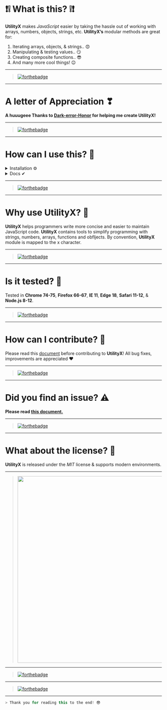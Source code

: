 # ❗❕ What is this? ❕❗

**UtilityX** makes _JavaScript_ easier by taking the hassle out of working with arrays, numbers, objects, strings, etc.
**UtilityX’s** modular methods are great for:

1. Iterating arrays, objects, & strings.. :heart_eyes:
2. Manipulating & testing values.. :smirk:
3. Creating composite functions.. :sunglasses:
4. And many more cool things! :wink:

---

> [![forthebadge](https://forthebadge.com/images/badges/powered-by-responsibility.svg)](https://debugleader.github.io)

---

# A letter of Appreciation ❣

**A huuugeee Thanks to [Dark-error-Honor](https://github.com/Dark-error-Honor) for helping me create UtilityX!**

---

> [![forthebadge](https://forthebadge.com/images/badges/uses-brains.svg)](https://debugleader.github.io)

---

# How can I use this? 🤔

<details>
<summary>Installation ⚙</summary>
<hr />

```bash
    > npm i utilityx
```

```bash
    > const x = require("utilityx");
```

<hr />
</details>
<details>
<summary>Docs ✔</summary>
<hr />
<details>
<summary>Equality Checker 🔰</summary>
<br />
  
```javascript
    // parameters: (string, string, string, ......)
    x.checker("utilityx", "utilityx", "utilityx", "utilityx")
    // => true
````
</details>
<!-- New details-->
<details>
<summary>Random Array Picker 💯</summary>
<br />
  
```javascript
    // parameters: (string, string, string, ......)
    x.checker("utilityx", "utilityx", "utilityx", "utilityx")
    // => true
````
</details>
<!-- New details-->
<details>
<summary>Longest String Length Sorter 💥</summary>
<br />
  
```javascript
    // parameters: (array)
    x.sortByLongestLength(["aaaaaaaa", "a", "aa"])
    // => ["aaaaaaaa", "aa", "a"]
````
</details>
<!-- New details-->
<details>
<summary>Shortest String Length Sorter 🎧</summary>
<br />
  
```javascript
    // parameters: (array)
    x.sortByLetter(["aaaaaaaa", "a", "aa"])
    // => ["aa", "a", "aaaaaaaa"]
````
</details>
<!-- New details-->
<details>
<summary>Letter Sorter 🎂</summary>
<br />
  
```javascript
    // parameters: (array)
    x.sortByLetter(["hello", "bye", "apple"])
    // => ["apple", "bye", "hello"]
````
</details>
<!-- New details-->
<details>
<summary>Descending Number Sorter 😇</summary>
<br />
  
```javascript
    // parameters: (array)
    x.sortNumsDescending([1,3,2,5,4])
    // => [5,4,3,2,1]
````
</details>
<!-- New details-->
<details>
<summary>Ascending Number Sorter 😉</summary>
<br />
  
```javascript
    // parameters: (array)
    x.sortNumsAscending([1,3,2,5,4])
    // => [1,2,3,4,5]
````
</details>
<!-- New details-->
<details>
<summary>Vowel Keeper 🎵</summary>
<br />
  
```javascript
    // parameters: (string)
    x.keepVowels("utilityx")
    // => "uii"
````
</details>
<!-- New details-->
<details>
<summary>Vowel Remover 🎶</summary>
<br />

```javascript
// parameters: (string)
x.removeVowels("utilityx");
// => "tltyx"
```

</details>
<!-- New details-->
<details>
<summary>Space Counter 🔧</summary>
<br />

```javascript
// parameters: (string)
x.spaceCount("utilityx is a util lib.");
// => 4
```

</details>
<!-- New details-->
<details>
<summary>Character Counter 😱</summary>
<br />
  
```javascript
    // parameters: (string, characters)
    x.charCount("utilityx", "x")
    // => 1
````
</details>
<!-- New details-->
<details>
<summary>Check For Integers 🔢</summary>
<br />

```javascript
// parameters: (number)
x.isInt(1);
// => true
```

</details>
<!-- New details-->
<details>
<summary>Check For Floats 💥</summary>
<br />

```javascript
// parameters: (number)
x.isFloat(1.1);
// => true
```

</details>
<!-- New details-->
<details>
<summary>Check For Strings 🔠</summary>
<br />
  
  ```javascript
    // paramters: (string)
    x.isString('Hello World!');
    // => true
````
</details>
<!-- New details-->
<details>
<summary>Check For Arrays ✔</summary>
<br />

```javascript
// parameters: (array)
x.isArray(["Hello", "World", "!"]);
// => true
```

</details>
<!-- New details-->
<details>
<summary>Round Numbers ⭕</summary>
<br />
  
  ```javascript
    // parameters: (number, amount of decimal places)
    x.round(10.55555555, 2)
    // => 10.56
````
</details>

</details>

---

> [![forthebadge](https://forthebadge.com/images/badges/ctrl-c-ctrl-v.svg)](https://debugleader.github.io)

---

# Why use UtilityX? 🚀

**UtilityX** helps programmers write more concise and easier to maintain JavaScript code. **UtilityX** contains tools to simplify programming with strings, numbers, arrays, functions and obfljects. By convention, **UtilityX** module is mapped to the x character.

---

> [![forthebadge](https://forthebadge.com/images/badges/built-by-developers.svg)](https://debugleader.github.io)

---

# Is it tested? 🧪

Tested in **Chrome 74-75**, **Firefox 66-67**, **IE 11**, **Edge 18**, **Safari 11-12**, & **Node.js 8-12**.

---

> [![forthebadge](https://forthebadge.com/images/badges/certified-yourboyserge.svg)](https://debugleader.github.io)

---

# How can I contribute? 🎉

Please read this [document](CONTRIBUTING.md) before contributing to **UtilityX**! All bug fixes, improvements are appreciated ♥

---

> [![forthebadge](https://forthebadge.com/images/badges/built-with-love.svg)](https://debugleader.github.io)

---

# Did you find an issue? ⚠️

**Please read [this document.](SECURITY.md)**

---

> [![forthebadge](https://forthebadge.com/images/badges/not-an-issue.svg)](https://debugleader.github.io)

---

# What about the license? 📃

**UtilityX** is released under the _MIT_ license & supports modern environments.

---

> <img src="https://images.unsplash.com/photo-1518932945647-7a1c969f8be2?ixlib=rb-1.2.1&ixid=eyJhcHBfaWQiOjEyMDd9&auto=format&fit=crop&w=1489&q=80" width="600">

---

> [![forthebadge](https://forthebadge.com/images/badges/built-with-grammas-recipe.svg)](https://debugleader.github.io)

---

> [![forthebadge](https://forthebadge.com/images/badges/made-with-javascript.svg)](https://debugleader.github.io)

---

```java
> Thank you for reading this to the end! 😎
```
